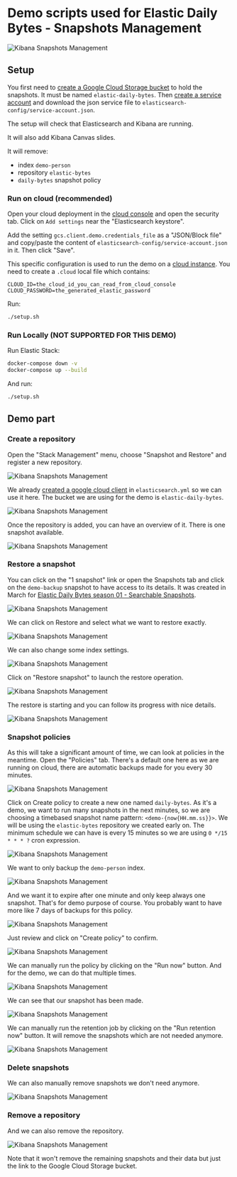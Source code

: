 # Demo scripts used for Elastic Daily Bytes - Snapshots Management

![Kibana Snapshots Management](images/00-talk.png "Kibana Snapshots Management")

## Setup

You first need to [create a Google Cloud Storage bucket](https://www.elastic.co/guide/en/elasticsearch/plugins/current/repository-gcs-usage.html#repository-gcs-creating-bucket) to hold the snapshots. It must be named `elastic-daily-bytes`.
Then [create a service account](https://www.elastic.co/guide/en/elasticsearch/plugins/current/repository-gcs-usage.html#repository-gcs-using-service-account) and download the json service file to `elasticsearch-config/service-account.json`.

The setup will check that Elasticsearch and Kibana are running.

It will also add Kibana Canvas slides.

It will remove:

* index `demo-person`
* repository `elastic-bytes`
* `daily-bytes` snapshot policy

### Run on cloud (recommended)

Open your cloud deployment in the [cloud console](https://cloud.elastic.co/deployments) and 
open the security tab. Click on `Add settings` near the "Elasticsearch keystore".

Add the setting `gcs.client.demo.credentials_file` as a "JSON/Block file" and copy/paste the content of 
`elasticsearch-config/service-account.json` in it. Then click "Save".

This specific configuration is used to run the demo on a [cloud instance](https://cloud.elastic.co).
You need to create a `.cloud` local file which contains:

```
CLOUD_ID=the_cloud_id_you_can_read_from_cloud_console
CLOUD_PASSWORD=the_generated_elastic_password
```

Run:

```sh
./setup.sh
```

### Run Locally (NOT SUPPORTED FOR THIS DEMO)

Run Elastic Stack:

```sh
docker-compose down -v
docker-compose up --build
```

And run:

```sh
./setup.sh
```

## Demo part

### Create a repository

Open the "Stack Management" menu, choose "Snapshot and Restore" and register a new repository.

![Kibana Snapshots Management](images/10-add-repo.png "Kibana Snapshots Management")

We already [created a google cloud client](https://www.elastic.co/guide/en/elasticsearch/plugins/current/repository-gcs-client.html) in `elasticsearch.yml` so we can use it here.
The bucket we are using for the demo is `elastic-daily-bytes`.

![Kibana Snapshots Management](images/11-add-repo.png "Kibana Snapshots Management")

Once the repository is added, you can have an overview of it. There is one snapshot available.

![Kibana Snapshots Management](images/12-add-repo.png "Kibana Snapshots Management")

### Restore a snapshot

You can click on the "1 snapshot" link or open the Snapshots tab and click on the `demo-backup` snapshot to have access to its details. It was created in March for [Elastic Daily Bytes season 01 - Searchable Snapshots](https://github.com/dadoonet/demo-searchable-snapshots).

![Kibana Snapshots Management](images/20-restore.png "Kibana Snapshots Management")

We can click on Restore and select what we want to restore exactly.

![Kibana Snapshots Management](images/21-restore.png "Kibana Snapshots Management")

We can also change some index settings.

![Kibana Snapshots Management](images/22-restore.png "Kibana Snapshots Management")

Click on "Restore snapshot" to launch the restore operation.

![Kibana Snapshots Management](images/23-restore.png "Kibana Snapshots Management")

The restore is starting and you can follow its progress with nice details.

![Kibana Snapshots Management](images/24-restore.png "Kibana Snapshots Management")

### Snapshot policies

As this will take a significant amount of time, we can look at policies in the meantime. Open the "Policies" tab. There's a default one here as we are running on cloud, there are automatic backups made for you every 30 minutes.

![Kibana Snapshots Management](images/30-policy.png "Kibana Snapshots Management")

Click on Create policy to create a new one named `daily-bytes`. As it's a demo, we want to run many snapshots in the next minutes, so we are choosing a timebased snapshot name pattern: `<demo-{now{HH.mm.ss}}>`.
We will be using the `elastic-bytes` repository we created early on. The minimum schedule we can have is every 15 minutes so we are using `0 */15 * * * ?` cron expression.

![Kibana Snapshots Management](images/31-policy.png "Kibana Snapshots Management")

We want to only backup the `demo-person` index.

![Kibana Snapshots Management](images/32-policy.png "Kibana Snapshots Management")

And we want it to expire after one minute and only keep always one snapshot. That's for demo purpose of course. You probably want to have more like 7 days of backups for this policy.

![Kibana Snapshots Management](images/33-policy.png "Kibana Snapshots Management")

Just review and click on "Create policy" to confirm.

![Kibana Snapshots Management](images/34-policy.png "Kibana Snapshots Management")

We can manually run the policy by clicking on the "Run now" button. And for the demo, we can do that multiple times.

![Kibana Snapshots Management](images/35-policy.png "Kibana Snapshots Management")

We can see that our snapshot has been made.

![Kibana Snapshots Management](images/36-policy.png "Kibana Snapshots Management")

We can manually run the retention job by clicking on the "Run retention now" button. It will remove the snapshots which are not needed anymore.

![Kibana Snapshots Management](images/37-policy.png "Kibana Snapshots Management")


### Delete snapshots

We can also manually remove snapshots we don't need anymore.

![Kibana Snapshots Management](images/40-delete-snapshot.png "Kibana Snapshots Management")

### Remove a repository

And we can also remove the repository.

![Kibana Snapshots Management](images/50-delete-repo.png "Kibana Snapshots Management")

Note that it won't remove the remaining snapshots and their data but just the link to the Google Cloud Storage bucket.


